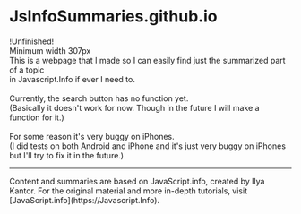 # JsInfoSummaries.github.io

!Unfinished!
<br>
Minimum width 307px
<br>
This is a webpage that I made so I can easily find just the summarized part of a topic <br> in Javascript.Info if ever I need to.
<br>
<br>
Currently, the search button has no function yet. <br> (Basically it doesn't work for now. Though in the future I will make a function for it.)<br>
<br>
For some reason it's very buggy on iPhones. <br> (I did tests on both Android and iPhone and it's just very buggy on iPhones but I'll try to fix it in the future.)<br>

<hr>
Content and summaries are based on JavaScript.info, created by Ilya Kantor. For the original material and more in-depth tutorials, visit [JavaScript.info](https://Javascript.Info).
